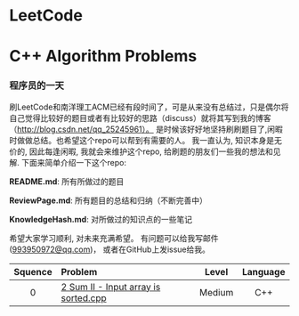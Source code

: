 # LeetCode
# C++ Algorithm Problems

### 程序员的一天

刷LeetCode和南洋理工ACM已经有段时间了，可是从来没有总结过，只是偶尔将自己觉得比较好的题目或者有比较好的思路（discuss）就将其写到我的博客（http://blog.csdn.net/qq_25245961）。 
是时候该好好地坚持刷刷题目了,闲暇时做做总结。也希望这个repo可以帮到有需要的人。 我一直认为, 知识本身是无价的, 因此每逢闲暇, 我就会来维护这个repo, 给刷题的朋友们一些我的想法和见解. 下面来简单介绍一下这个repo:

**README.md**: 所有所做过的题目

**ReviewPage.md**: 所有题目的总结和归纳（不断完善中）

**KnowledgeHash.md**: 对所做过的知识点的一些笔记



希望大家学习顺利, 对未来充满希望。
有问题可以给我写邮件(993950972@qq.com)， 或者在GitHub上发issue给我。


| Squence | Problem       | Level  | Language  |
|:-------:|:--------------|:------:|:---------:|
|0|[2 Sum II - Input array is sorted.cpp](https://github.com/993950972/LeetCode/blob/master/C%2B%2B/two%20sum.txt)|Medium|C++||
